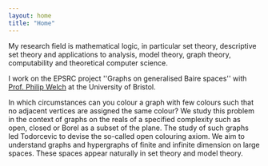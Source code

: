 ```yaml
---
layout: home
title: "Home"
---
```



My research field is mathematical logic, in particular set theory, descriptive set theory and applications to analysis, model theory, graph theory, computability and theoretical computer science. 

I work on the EPSRC project ''Graphs on generalised Baire spaces'' with <a href="https://people.maths.bris.ac.uk/~mapdw/">Prof. Philip Welch</a> at the University of Bristol.
<!--The project aims to understand the structure of large graphs that satisfy topological conditions.-->
In which circumstances can you colour a graph with few colours such that no adjacent vertices are assigned the same colour?
We study this problem in the context of graphs on the reals of a specified complexity such as open, closed or Borel as a subset of the plane.
The study of such graphs led Todorcevic to devise the so-called open colouring axiom.
We aim to understand graphs and hypergraphs of finite and infinite dimension on large spaces.
These spaces appear naturally in set theory and model theory.

<!--This belong to a field with exciting connections with infinite combinatorics and large cardinals and applications to descriptive set theory and classification problems.-->

